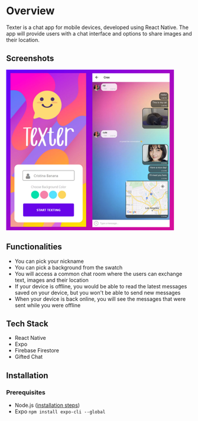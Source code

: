 # Overview

Texter is a chat app for mobile devices, developed using React Native. The app will provide users with a chat interface and options to share images and their location.

## Screenshots

<img width="454" height="434" src="https://github.com/MichiyoYo/texter/blob/main/demo/texter-screenshot.jpg" alt="A screenshot of the app's screens">

## Functionalities

- You can pick your nickname
- You can pick a background from the swatch
- You will access a common chat room where the users can exchange text, images and their location
- If your device is offline, you would be able to read the latest messages saved on your device, but you won't be able to send new messages
- When your device is back online, you will see the messages that were sent while you were offline

## Tech Stack

- React Native
- Expo
- Firebase Firestore
- Gifted Chat

## Installation

### Prerequisites

- Node.js ([installation steps](https://nodejs.org/en/download/))
- Expo `npm install expo-cli --global`
